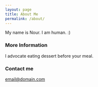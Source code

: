 ```yaml
---
layout: page
title: About Me
permalink: /about/
---
```


My name is Nour.
I am human.
:)

### More Information

I advocate eating dessert before your meal.

### Contact me

[email@domain.com](mailto:email@domain.com)